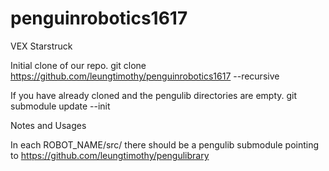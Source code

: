 # penguinrobotics1617
VEX Starstruck

Initial clone of our repo.
git clone https://github.com/leungtimothy/penguinrobotics1617 --recursive

If you have already cloned and the pengulib directories are empty.
git submodule update --init


Notes and Usages

In each ROBOT_NAME/src/ there should be a pengulib submodule pointing to https://github.com/leungtimothy/pengulibrary